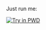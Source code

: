 Just run me:

[![Try in PWD](https://raw.githubusercontent.com/play-with-docker/stacks/master/assets/images/button.png)](https://labs.play-with-docker.com/?stack=https://raw.githubusercontent.com/rfinland/prom-grafana-nodeExporter-alert-cAdvisor/master/docker-compose.yml)
